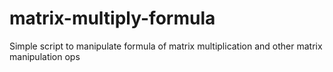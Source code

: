 # matrix-multiply-formula

Simple script to manipulate formula of matrix multiplication and other matrix manipulation ops
